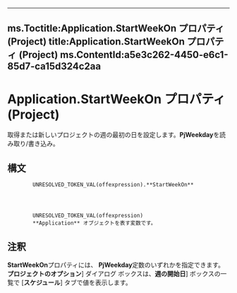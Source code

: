 

---
ms.Toctitle:Application.StartWeekOn プロパティ (Project)
title:Application.StartWeekOn プロパティ (Project)
ms.ContentId:a5e3c262-4450-e6c1-85d7-ca15d324c2aa
---
# Application.StartWeekOn プロパティ (Project)




取得または新しいプロジェクトの週の最初の日を設定します。**PjWeekday**を読み取り/書き込み。

## 構文

            UNRESOLVED_TOKEN_VAL(offexpression).**StartWeekOn**




            UNRESOLVED_TOKEN_VAL(offexpression)
            **Application** オブジェクトを表す変数です。



## 注釈
**StartWeekOn**プロパティには、 **PjWeekday**定数のいずれかを指定できます。**プロジェクトのオプション**] ダイアログ ボックスは、**週の開始日**] ボックスの一覧で [**スケジュール**] タブで値を表示します。




